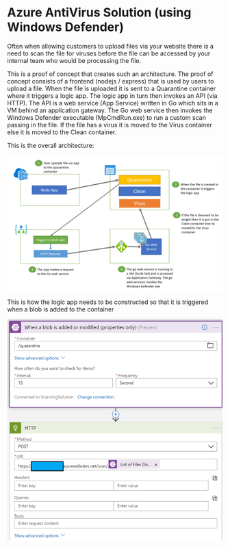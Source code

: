 # Azure AntiVirus Solution (using Windows Defender)

Often when allowing customers to upload files via your website there is a need to scan the file for viruses before the file can be accessed by your internal team who would be processing the file. 

This is a proof of concept that creates such an architecture. The proof of concept consists of a frontend (nodejs / express) that is used by users to upload a file. When the file is uploaded it is sent to a Quarantine container where it triggers a logic app. The logic app in turn then invokes an API (via HTTP). The API is a web service (App Service) written in Go which sits in a VM behind an application gateway. The Go web service then invokes the Windows Defender executable (MpCmdRun.exe) to run a custom scan passing in the file. If the file has a virus it is moved to the Virus container else it is moved to the Clean container.

This is the overall architecture:

![Architecture](https://raw.githubusercontent.com/patnaikshekhar/AzureScanSolution/master/architecture.png)

This is how the logic app needs to be constructed so that it is triggered when a blob is added to the container

![Logic App](https://raw.githubusercontent.com/patnaikshekhar/AzureScanSolution/master/logicApp.png)